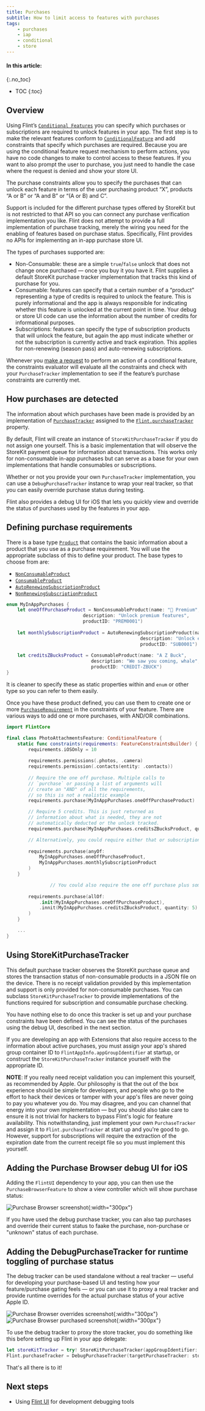 ```yaml
---
title: Purchases
subtitle: How to limit access to features with purchases
tags:
    - purchases
    - iap
    - conditional
    - store
---
```


#### In this article:
{:.no_toc}
* TOC
{:toc}

## Overview

Using Flint’s [`Conditional Features`](conditional_features.md) you can specify which purchases or subscriptions are required to unlock features in your app. The first step is to make the relevant features conform to [`ConditionalFeature`](conditional_features.md) and add constraints that specify which purchases are required. Because you are using the conditional feature request mechanism to perform actions, you have no code changes to make to control access to these features. If you want to also prompt the user to purchase, you just need to handle the case where the request is denied and show your store UI.

The purchase constraints allow you to specify the purchases that can unlock each feature in terms of the user purchasing product “X”, products “A or B” or “A and B” or “(A or B) and C”. 

Support is included for the different purchase types offered by StoreKit but is not restricted to that API so you can connect any purchase verification implementation you like. Flint does not attempt to provide a full implementation of purchase tracking, merely the wiring you need for the enabling of features based on purchase status. Specifically, Flint provides no APIs for implementing an in-app purchase store UI.

The types of purchases supported are:

* Non-Consumable: these are a simple `true`/`false` unlock that does not change once purchased — once you buy it you have it. Flint supplies a default StoreKit purchase tracker implementation that tracks this kind of purchase for you.
* Consumable: features can specify that a certain number of a “product” representing a type of credits is required to unlock the feature. This is purely informational and the app is always responsible for indicating whether this feature is unlocked at the current point in time. Your debug or store UI code can use the information about the number of credits for informational purposes.
* Subscriptions: features can specify the type of subscription products that will unlock the feature, but again the app must indicate whether or not the subscription is currently active and track expiration. This applies for non-renewing (season pass) and auto-renewing subscriptions.

Whenever you [make a request](conditional_features.md) to perform an action of a conditional feature, the constraints evaluator will evaluate all the constraints and check with your `PurchaseTracker` implementation to see if the feature’s purchase constraints are currently met.

## How purchases are detected

The information about which purchases have been made is provided by an implementation of [`PurchaseTracker`](https://github.com/MontanaFlossCo/Flint/blob/master/FlintCore/Purchases/PurchaseTracker.swift) assigned to the [`Flint.purchaseTracker`](https://github.com/MontanaFlossCo/Flint/blob/master/FlintCore/Core/Flint.swift) property.

By default, Flint will create an instance of `StoreKitPurchaseTracker` if you do not assign one yourself. This is a basic implementation that will observe the StoreKit payment queue for information about transactions. This works only for non-consumable in-app purchases but can serve as a base for your own implementations that handle consumables or subscriptions.

Whether or not you provide your own `PurchaseTracker` implementation, you can use a `DebugPurchaseTracker` instance to wrap your real tracker, so that you can easily override purchase status during testing.

Flint also provides a debug UI for iOS that lets you quickly view and override the status of purchases used by the features in your app.

## Defining purchase requirements

There is a base type [`Product`]() that contains the basic information about a product that you use as a purchase requirement. You will use the appropriate subclass of this to define your product. The base types to choose from are:

* [`NonConsumableProduct`]()
* [`ConsumableProduct`]()
* [`AutoRenewingSubscriptionProduct`]()
* [`NonRenewingSubscriptionProduct`]()

```swift
enum MyInAppPurchases {
	let oneOffPurchaseProduct = NonConsumableProduct(name: "💎 Premium",
							description: "Unlock premium features",
                            productID: "PREM0001")
	
	let monthlySubscriptionProduct = AutoRenewingSubscriptionProduct(name: "💫 Monthly Subscription", 
												 description: "Unlock everything",
												 productID: "SUB0001")
	
	let creditsZBucksProduct = ConsumableProduct(name: "A Z Buck",
							   description: "We saw you coming, whale",
							   productID: "CREDIT-ZBUCK")
}
```

It is cleaner to specify these as static properties within and `enum` or other type so you can refer to them easily. 

Once you have these product defined, you can use them to create one or more [`PurchaseRequirement`]() in the constraints of your feature. There are various ways to add one or more purchases, with AND/OR combinations.

```swift
import FlintCore

final class PhotoAttachmentsFeature: ConditionalFeature {
    static func constraints(requirements: FeatureConstraintsBuilder) {
        requirements.iOSOnly = 10
        
        requirements.permissions(.photos, .camera)
        requirements.permission(.contacts(entity: .contacts))    
				
		// Require the one off purchase. Multiple calls to
		// `purchase` or passing a list of arguments will
		// create an "AND" of all the requirements,
		// so this is not a realistic example
		requirements.purchase(MyInAppPurchases.oneOffPurchaseProduct)

		// Require 5 credits. This is just returned as 
		// information about what is needed, they are not 
		// automatically deducted or the unlock tracked.
		requirements.purchase(MyInAppPurchases.creditsZBucksProduct, quantity: 5)

		// Alternatively, you could require either that or subscription
				
        requirements.purchase(anyOf:
			MyInAppPurchases.oneOffPurchaseProduct,
			MyInAppPurchases.monthlySubscriptionProduct
		)
    }

				// You could also require the one off purchase plus some credits
				
		requirements.purchase(allOf:
			.init(MyInAppPurchases.oneOffPurchaseProduct),
			.innit(MyInAppPurchases.creditsZBucksProduct, quantity: 5)
		)
    }

    ...
}
```

## Using StoreKitPurchaseTracker

This default purchase tracker observes the StoreKit purchase queue and stores the transaction status of non-consumable products in a JSON file on the device. There is no receipt validation provided by this implementation and support is only provided for non-consumable purchases. You can subclass `StoreKitPurchaseTracker` to provide implementations of the functions required for subscription and consumable purchase checking.

You have nothing else to do once this tracker is set up and your purchase constraints have been defined. You can see the status of the purchases using the debug UI, described in the next section.

If you are developing an app with Extensions that also require access to the information about active purchases, you must assign your app's shared group container ID to `FlintAppInfo.appGroupIdentifier` at startup, or construct the `StoreKitPurchaseTracker` instance yourself with the appropriate ID.

**NOTE**: If you really need receipt validation you can implement this yourself, as recommended by Apple. Our philosophy is that the out of the box experience should be simple for developers, and people who go to the effort to hack their devices or tamper with your app's files are never going to pay you whatever you do. You may disagree, and you can channel that energy into your own implementation — but you should also take care to ensure it is not trivial for hackers to bypass Flint's logic for feature availability. This notwithstanding, just implement your own `PurchaseTracker` and assign it to `Flint.purchaseTracker` at start up and you're good to go. However, support for subscriptions will require the extraction of the expiration date from the current receipt file so you must implement this yourself.

## Adding the Purchase Browser debug UI for iOS

Adding the `FlintUI` dependency to your app, you can then use the `PurchaseBrowserFeature` to show a view controller which will show purchase status:

![Purchase Browser screenshot](images/PurchaseTracker-unknown.png){:width="300px"}

If you have used the debug purchase tracker, you can also tap purchases and override their current status to faake the purchase, non-purchase or "unknown" status of each purchase.

## Adding the DebugPurchaseTracker for runtime toggling of purchase status

The debug tracker can be used standalone without a real tracker — useful for developing your purchase-based UI and testing how your feature/purchase gating feels — or you can use it to proxy a real tracker and provide runtime overrides for the actual purchase status of your active Apple ID.

![Purchase Browser overrides screenshot](images/PurchaseTracker-overrides.png){:width="300px"}
![Purchase Browser purchased screenshot](images/PurchaseTracker-purchased.png){:width="300px"}

To use the debug tracker to proxy the store tracker, you do something like this before setting up Flint in your app delegate:

```swift
let storeKitTracker = try! StoreKitPurchaseTracker(appGroupIdentifier: FlintAppInfo.appGroupIdentifier)
Flint.purchaseTracker = DebugPurchaseTracker(targetPurchaseTracker: storeKitTracker)
```

That's all there is to it!

## Next steps

* Using [Flint UI](flint_ui.md) for development debugging tools
